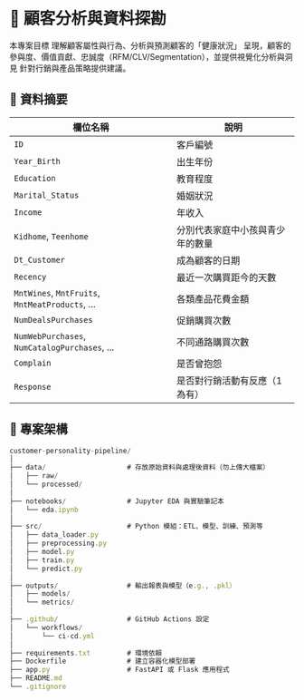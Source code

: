 # 🧠 顧客分析與資料探勘

本專案目標 理解顧客屬性與行為、分析與預測顧客的「健康狀況」
呈現，顧客的參與度、價值貢獻、忠誠度（RFM/CLV/Segmentation），並提供視覺化分析與洞見
針對行銷與產品策略提供建議。
## 📁 資料摘要
| 欄位名稱                                            | 說明               |
| ----------------------------------------------- | ---------------- |
| `ID`                                            | 客戶編號             |
| `Year_Birth`                                    | 出生年份             |
| `Education`                                     | 教育程度             |
| `Marital_Status`                                | 婚姻狀況             |
| `Income`                                        | 年收入              |
| `Kidhome`, `Teenhome`                           | 分別代表家庭中小孩與青少年的數量 |
| `Dt_Customer`                                   | 成為顧客的日期          |
| `Recency`                                       | 最近一次購買距今的天數      |
| `MntWines`, `MntFruits`, `MntMeatProducts`, ... | 各類產品花費金額         |
| `NumDealsPurchases`                             | 促銷購買次數           |
| `NumWebPurchases`, `NumCatalogPurchases`, ...   | 不同通路購買次數         |
| `Complain`                                      | 是否曾抱怨            |
| `Response`                                      | 是否對行銷活動有反應（1 為有） |


## 📁 專案架構
```js
customer-personality-pipeline/
│
├── data/                    # 存放原始資料與處理後資料（勿上傳大檔案）
│   ├── raw/
│   └── processed/
│
├── notebooks/               # Jupyter EDA 與實驗筆記本
│   └── eda.ipynb
│
├── src/                     # Python 模組：ETL、模型、訓練、預測等
│   ├── data_loader.py
│   ├── preprocessing.py
│   ├── model.py
│   ├── train.py
│   └── predict.py
│
├── outputs/                 # 輸出報表與模型（e.g., .pkl）
│   ├── models/
│   └── metrics/
│
├── .github/                 # GitHub Actions 設定
│   └── workflows/
│       └── ci-cd.yml
│
├── requirements.txt         # 環境依賴
├── Dockerfile               # 建立容器化模型部署
├── app.py                   # FastAPI 或 Flask 應用程式
├── README.md
└── .gitignore

```